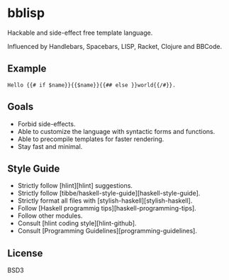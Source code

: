 # bblisp

Hackable and side-effect free template language.

Influenced by Handlebars, Spacebars, LISP, Racket, Clojure and BBCode.

## Example

```
Hello {{# if $name}}{{$name}}{{## else }}world{{/#}}.
```

## Goals

* Forbid side-effects.
* Able to customize the language with syntactic forms and functions.
* Able to precompile templates for faster rendering.
* Stay fast and minimal.

## Style Guide

* Strictly follow [hlint][hlint] suggestions.
* Strictly follow [tibbe/haskell-style-guide][haskell-style-guide].
* Strictly format all files with [stylish-haskell][stylish-haskell].
* Follow [Haskell programmig tips][haskell-programming-tips].
* Follow other modules.
* Consult [hlint coding style][hlint-github].
* Consult [Programming Guidelines][programming-guidelines].

## License

BSD3

